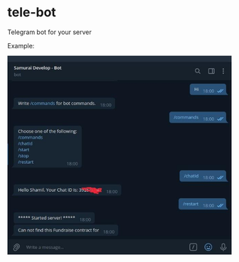 # tele-bot
Telegram bot for your server

Example:

<p align="center">
  <img src="./img/chat.jpg" alt="Chat" width="750">
</p>
